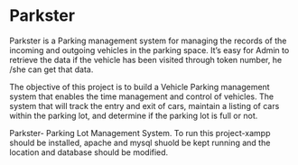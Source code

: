 # Parkster
Parkster is a Parking management system for managing the records of the incoming and outgoing vehicles in the parking space. It’s easy for Admin to retrieve the data if the vehicle has been visited through token number, he /she can get that data.

The objective of this project is to build a Vehicle Parking management system that enables the time management and control of vehicles. The system that will track the entry and exit of cars, maintain a listing of cars within the parking lot, and determine if the parking lot is full or not.

Parkster- Parking Lot Management System. To run this project-xampp should be installed, apache and mysql shuold be kept running and the location and database should be modified. 
